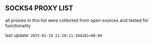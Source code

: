 ## SOCKS4 PROXY LIST

all proxies in this list were collected from open sources and tested for functionality

last update: `2025-01-19 21:20:11.504281+00:00`